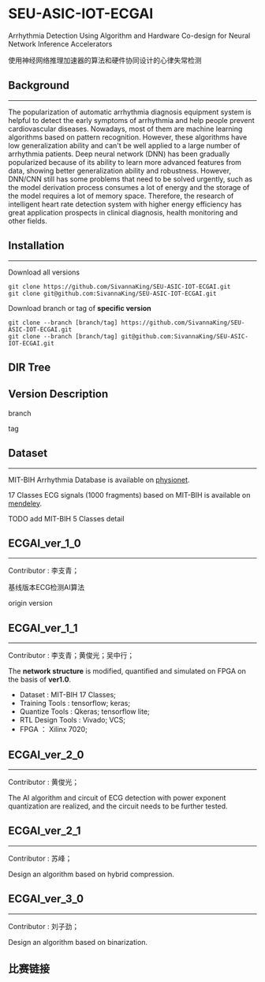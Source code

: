 # SEU-ASIC-IOT-ECGAI
Arrhythmia Detection Using Algorithm and Hardware Co-design for Neural Network Inference Accelerators

使用神经网络推理加速器的算法和硬件协同设计的心律失常检测


## Background
---
The popularization of automatic arrhythmia diagnosis equipment system is helpful to detect the early symptoms of arrhythmia and help people prevent cardiovascular diseases. Nowadays, most of them are machine learning algorithms based on pattern recognition. However, these algorithms have low generalization ability and can't be well applied to a large number of arrhythmia patients. Deep neural network (DNN) has been gradually popularized because of its ability to learn more advanced features from data, showing better generalization ability and robustness. However, DNN/CNN still has some problems that need to be solved urgently, such as the model derivation process consumes a lot of energy and the storage of the model requires a lot of memory space. Therefore, the research of intelligent heart rate detection system with higher energy efficiency has great application prospects in clinical diagnosis, health monitoring and other fields.

## Installation
---
Download all versions
```
git clone https://github.com/SivannaKing/SEU-ASIC-IOT-ECGAI.git
git clone git@github.com:SivannaKing/SEU-ASIC-IOT-ECGAI.git
```
Download branch or tag of **specific version**
```
git clone --branch [branch/tag] https://github.com/SivannaKing/SEU-ASIC-IOT-ECGAI.git
git clone --branch [branch/tag] git@github.com:SivannaKing/SEU-ASIC-IOT-ECGAI.git
```

## DIR Tree



## Version Description
branch 

tag


## Dataset
---
MIT-BIH Arrhythmia Database is available on [physionet](https://www.physionet.org/content/mitdb/1.0.0/).

17 Classes ECG signals (1000 fragments) based on MIT-BIH is available on [mendeley](https://data.mendeley.com/datasets/7dybx7wyfn/3).

TODO add MIT-BIH 5 Classes detail

## ECGAI_ver_1_0
---
Contributor : 李支青；

基线版本ECG检测AI算法

origin version

## ECGAI_ver_1_1
---
Contributor : 李支青；黄俊光；吴中行；

The **network structure** is modified, quantified and simulated on FPGA on the basis of **ver1.0**.

* Dataset : MIT-BIH 17 Classes;
* Training Tools : tensorflow; keras;
* Quantize Tools : Qkeras; tensorflow lite;
* RTL Design Tools : Vivado; VCS;
* FPGA ： Xilinx 7020;

## ECGAI_ver_2_0
---
Contributor : 黄俊光；

The AI algorithm and circuit of ECG detection with power exponent quantization are realized, and the circuit needs to be further tested.


## ECGAI_ver_2_1
---
Contributor : 苏峰；

Design an algorithm based on hybrid compression.


## ECGAI_ver_3_0
---
Contributor : 刘子劲；

Design an algorithm based on binarization.

## 比赛链接